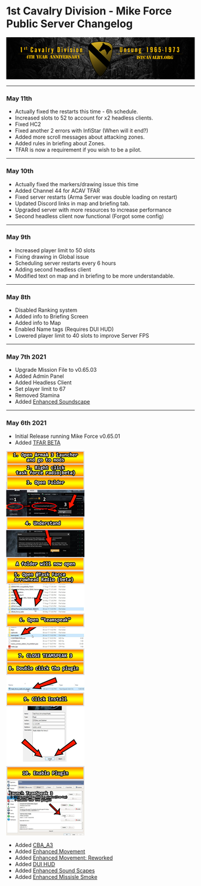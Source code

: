 # 1st Cavalry Division - Mike Force Public Server Changelog

[![1Cav-Anniversary-logo](/assets/alt_1stCAV.png)](https://1stcavalry.org)
***

### May 11th
+ Actually fixed the restarts this time - 6h schedule.
+ Increased slots to 52 to account for x2 headless clients.
+ Fixed HC2
+ Fixed another 2 errors with InfiStar (When will it end?)
+ Added more scroll messages about attacking zones.
+ Added rules in briefing about Zones.
+ TFAR is now a requirement if you wish to be a pilot.


***

### May 10th 
+ Actually fixed the markers/drawing issue this time
+ Added Channel 44 for ACAV TFAR
+ Fixed server restarts (Arma Server was double loading on restart)
+ Updated Discord links in map and briefing tab.
+ Upgraded server with more resources to increase performance
+ Second headless client now functional (Forgot some config)

***

### May 9th
+ Increased player limit to 50 slots
+ Fixing drawing in Global issue
+ Scheduling server restarts every 6 hours
+ Adding second headless client
+ Modified text on map and in briefing to be more understandable.

***

### May 8th
+ Disabled Ranking system
+ Added info to Briefing Screen
+ Added info to Map
+ Enabled Name tags (Requires DUI HUD)
+ Lowered player limit to 40 slots to improve Server FPS

***

### May 7th 2021
+ Upgrade Mission File to v0.65.03
+ Added Admin Panel
+ Added Headless Client
+ Set player limit to 67
+ Removed Stamina
+ Added [Enhanced Soundscape](https://steamcommunity.com/sharedfiles/filedetails/?id=825179978)

***

### May 6th 2021
+ Initial Release running Mike Force v0.65.01
+ Added [TFAR BETA](https://steamcommunity.com/sharedfiles/filedetails/?id=894678801)

![TFAR TS Install Infographic](/assets/tfar-ts-install.jpg)

+ Added [CBA_A3](https://steamcommunity.com/workshop/filedetails/?id=450814997)
+ Added [Enhanced Movement](https://steamcommunity.com/workshop/filedetails/?id=333310405)
+ Added [Enhanced Movement: Reworked](https://steamcommunity.com/sharedfiles/filedetails/?id=2034363662)
+ Added [DUI HUD](https://steamcommunity.com/workshop/filedetails/?id=1638341685)
+ Added [Enhanced Sound Scapes](https://steamcommunity.com/sharedfiles/filedetails/?id=825179978)
+ Added [Enhanced Missisle Smoke](https://steamcommunity.com/sharedfiles/filedetails/?id=1484261993)